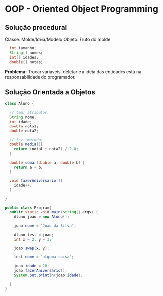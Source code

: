 # OOP - Oriented Object Programming


## Solução procedural

Classe: Molde/Ideia/Modelo
Objeto: Fruto do molde

```java
  int tamanho;
  String[] nomes;
  int[] idades;
  double[] notas;
```

**Problema:** Trocar variáveis, deletar e a ideia das entidades está na responsabilidade do programador.

## Solução Orientada a Objetos

```java
class Aluno {

  // tem: atributos
  String nome;
  int idade;
  double nota1;
  double nota2;

  // faz: métodos
  double media(){
    return (nota1 + nota2) / 2.0;
  }

  double somar(double a, double b) {
    return a + b;
  }

  void fazerAniversario(){
    idade++;
  }

}

public class Program{
  public static void main(String[] args) {
    Aluno joao = new Aluno();

    joao.nome = "Joao da Silva";

    Aluno test = joao;
    int x = 2, y = 3;

    joao.swap(x, y);

    test.nome = "alguma coisa";

    joao.idade = 20;
    joao.fazerAniversario();
    System.out.println(joao.idade);

  }
}
```